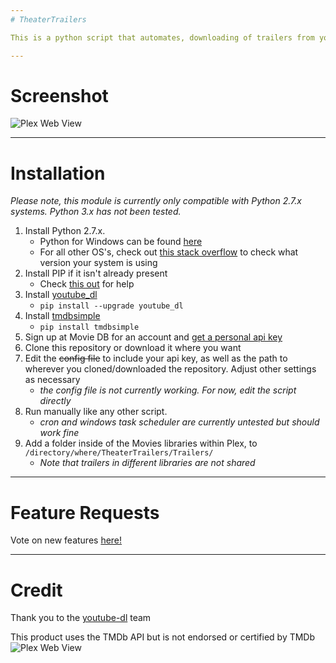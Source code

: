 ```yaml
---
# TheaterTrailers

This is a python script that automates, downloading of trailers from youtube using youtube-dl. Trailers are downloaded if their release date hasn't arrived yet and are deleted when it does. Files and folders are named with the standard Plex and The Movie DB naming convention, a "Coming Soon" image is copied in as `poster.jpg` and two versions of the trailer are stored. One is stored with `-trailer` in the name so Plex recognizes it as the trailer and the other is recognized as the movie.

---
```


# Screenshot

![Plex Web View](http://i.imgur.com/XkrrHFs.png)

---

# Installation

*Please note, this module is currently only compatible with Python 2.7.x systems. Python 3.x has not been tested.*

1. Install Python 2.7.x. 
   * Python for Windows can be found [here](https://www.python.org/downloads/windows/)
   * For all other OS's, check out [this stack overflow](http://stackoverflow.com/questions/1093322/how-do-i-check-what-version-of-python-is-running-my-script) to check what version your system is using
2. Install PIP if it isn't already present
   * Check [this out](https://pip.pypa.io/en/stable/installing/) for help
3. Install [youtube_dl](https://rg3.github.io/youtube-dl/index.html)
   * `pip install --upgrade youtube_dl`
4. Install [tmdbsimple](https://pypi.python.org/pypi/tmdbsimple)
   * `pip install tmdbsimple`
5. Sign up at Movie DB for an account and [get a personal api key](https://www.themoviedb.org/documentation/api)
6. Clone this repository or download it where you want
7. Edit the ~~config file~~ to include your api key, as well as the path to wherever you cloned/downloaded the repository. Adjust other settings as necessary
    * *the config file is not currently working. For now, edit the script directly*
8. Run manually like any other script.
    * *cron and windows task scheduler are currently untested but should work fine*
9. Add a folder inside of the Movies libraries within Plex, to `/directory/where/TheaterTrailers/Trailers/`
    * *Note that trailers in different libraries are not shared*

---
# Feature Requests

Vote on new features [here!](http://feathub.com/Electronickss/TheaterTrailers)

---

# Credit

Thank you to the [youtube-dl](https://github.com/rg3/youtube-dl) team

This product uses the TMDb API but is not endorsed or certified by TMDb
![Plex Web View](http://i.imgur.com/YR33JTt.png)
